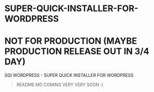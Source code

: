 # SUPER-QUICK-INSTALLER-FOR-WORDPRESS
# NOT FOR PRODUCTION (MAYBE PRODUCTION RELEASE OUT IN 3/4 DAY)


SQI WORDPRESS - SUPER QUICK INSTALLER FOR WORDPRESS


> README.MD COMING VERY VERY SOON :)
